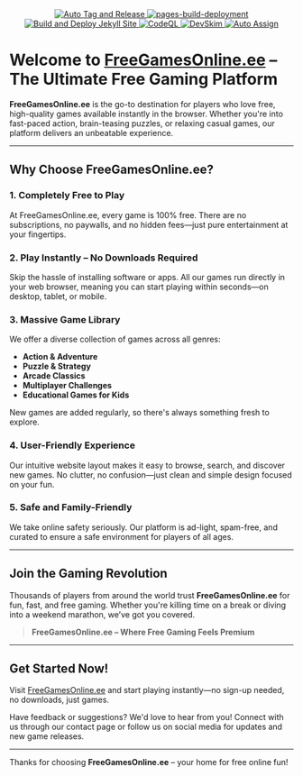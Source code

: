 <div align="center">
  <a href="https://github.com/FreeGamesOnline-ee/freegamesonline-ee.github.io/actions/workflows/release.yml">
    <img src="https://github.com/FreeGamesOnline-ee/freegamesonline-ee.github.io/actions/workflows/release.yml/badge.svg" alt="Auto Tag and Release">
  </a>
  <a href="https://github.com/FreeGamesOnline-ee/freegamesonline-ee.github.io/actions/workflows/pages/pages-build-deployment">
    <img src="https://github.com/FreeGamesOnline-ee/freegamesonline-ee.github.io/actions/workflows/pages/pages-build-deployment/badge.svg" alt="pages-build-deployment">
  </a>
<a href="https://github.com/FreeGamesOnline-ee/freegamesonline-ee.github.io/actions/workflows/build.yml">
  <img src="https://github.com/FreeGamesOnline-ee/freegamesonline-ee.github.io/actions/workflows/build.yml/badge.svg" alt="Build and Deploy Jekyll Site" />
</a>
<a href="https://github.com/FreeGamesOnline-ee/freegamesonline-ee.github.io/actions/workflows/github-code-scanning/codeql">
  <img src="https://github.com/FreeGamesOnline-ee/freegamesonline-ee.github.io/actions/workflows/github-code-scanning/codeql/badge.svg" alt="CodeQL" />
</a>
<a href="https://github.com/FreeGamesOnline-ee/freegamesonline-ee.github.io/actions/workflows/devskim.yml">
  <img src="https://github.com/FreeGamesOnline-ee/freegamesonline-ee.github.io/actions/workflows/devskim.yml/badge.svg" alt="DevSkim" />
</a>
<a href="https://github.com/FreeGamesOnline-ee/freegamesonline-ee.github.io/actions/workflows/assign.yml">
  <img src="https://github.com/FreeGamesOnline-ee/freegamesonline-ee.github.io/actions/workflows/assign.yml/badge.svg" alt="Auto Assign">
</a>

</div>

# Welcome to [FreeGamesOnline.ee](https://freegamesonline-ee.github.io) – The Ultimate Free Gaming Platform

**FreeGamesOnline.ee** is the go-to destination for players who love free, high-quality games available instantly in the browser. Whether you're into fast-paced action, brain-teasing puzzles, or relaxing casual games, our platform delivers an unbeatable experience.

---

## Why Choose FreeGamesOnline.ee?

### 1. **Completely Free to Play**
At FreeGamesOnline.ee, every game is 100% free. There are no subscriptions, no paywalls, and no hidden fees—just pure entertainment at your fingertips.

### 2. **Play Instantly – No Downloads Required**
Skip the hassle of installing software or apps. All our games run directly in your web browser, meaning you can start playing within seconds—on desktop, tablet, or mobile.

### 3. **Massive Game Library**
We offer a diverse collection of games across all genres:
- **Action & Adventure**
- **Puzzle & Strategy**
- **Arcade Classics**
- **Multiplayer Challenges**
- **Educational Games for Kids**

New games are added regularly, so there's always something fresh to explore.

### 4. **User-Friendly Experience**
Our intuitive website layout makes it easy to browse, search, and discover new games. No clutter, no confusion—just clean and simple design focused on your fun.

### 5. **Safe and Family-Friendly**
We take online safety seriously. Our platform is ad-light, spam-free, and curated to ensure a safe environment for players of all ages.

---

## Join the Gaming Revolution

Thousands of players from around the world trust **FreeGamesOnline.ee** for fun, fast, and free gaming. Whether you're killing time on a break or diving into a weekend marathon, we’ve got you covered.

> **FreeGamesOnline.ee – Where Free Gaming Feels Premium**

---

## Get Started Now!

Visit [FreeGamesOnline.ee](https://freegamesonline-ee.github.io) and start playing instantly—no sign-up needed, no downloads, just games.

Have feedback or suggestions? We'd love to hear from you! Connect with us through our contact page or follow us on social media for updates and new game releases.

---

Thanks for choosing **FreeGamesOnline.ee** – your home for free online fun!
